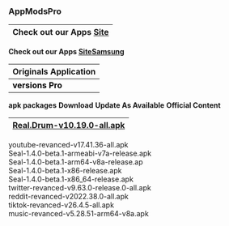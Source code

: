 ### AppModsPro 

|Check out our Apps [Site](https://github.com/Gustavo112603/seal/releases/tag/Seal)
|----------------------------------------------------------------------------------------|
 **Check out our Apps [SiteSamsung](https://github.com/Gustavo112603/seal/releases/tag/Samsung)**


|Originals Application
|-------------------------|
 <font color="#000000">**versions Pro**</font>|
 **apk packages**
 **Download**
 **Update As Available**
 **Official Content**



|[Real.Drum-v10.19.0-all.apk](✓)
|-------------------------------------------|
youtube-revanced-v17.41.36-all.apk  
Seal-1.4.0-beta.1-armeabi-v7a-release.apk   
Seal-1.4.0-beta.1-arm64-v8a-release.ap  
Seal-1.4.0-beta.1-x86-release.apk  
Seal-1.4.0-beta.1-x86_64-release.apk  
twitter-revanced-v9.63.0-release.0-all.apk  
reddit-revanced-v2022.38.0-all.apk  
tiktok-revanced-v26.4.5-all.apk  
music-revanced-v5.28.51-arm64-v8a.apk


